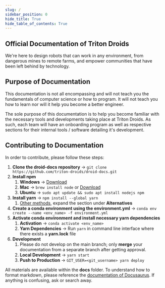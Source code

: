 ```yaml
---
slug: /
sidebar_position: 0
hide_title: True
hide_table_of_contents: True
---
```


## Official Documentation of Triton Droids
We're here to design robots that can work in any environment, from dangerous mines to remote farms, and empower communities that have been left behind by technology. 

## Purpose of Documentation
This documentation is not all encompassing and will not teach you the fundamentals of computer science or how to program. It will not teach you how to learn nor will it help you become a better engineer.

The sole purpose of this documentation is to help you become familiar with the necessary tools and developments taking place at Triton Droids. As such, each team will have an onboarding program as well as respective sections for their internal tools / software detailing it's development.

## Contributing to Documentation
In order to contribute, please follow these steps:
1. **Clone the droid-docs repository** -> ```git clone https://github.com/triton-droids/droid-docs.git ```
2. **Install npm**
    1. **Windows** -> [Download](https://nodejs.org)
    2. **Mac** -> ```brew install node``` or [Download](https://nodejs.org)
    3. **Ubuntu** -> ```sudo apt update && sudo apt install nodejs npm``` 
3. **Install yarn** -> ```npm install --global yarn``` 
    1. [Other methods](https://classic.yarnpkg.com/lang/en/docs/install/), expand the section under **Alternatives**
4. **Create a conda environment using the environment.yml** -> ```conda env create --name <env_name> -f environment.yml```
5. **Activate conda environment and install necessary yarn dependencies**
    1. **Activation** -> ```conda activate <env_name>```
    2. **Yarn Dependencies** -> Run ```yarn``` in command line interface where there exists a **yarn.lock** file
6. **Development**
    1. Please do not develop on the main branch; only **merge** your documentation from a separate branch after getting approval.
    2. **Local Development** -> ```yarn start```
    3. **Push to Production** -> ```GIT_USER=<git_username> yarn deploy```

All materials are available within the **docs** folder. To understand how to format markdown, please reference the [documentation of Docusaurus](https://docusaurus.io/docs). If anything is confusing, ask or search away.
